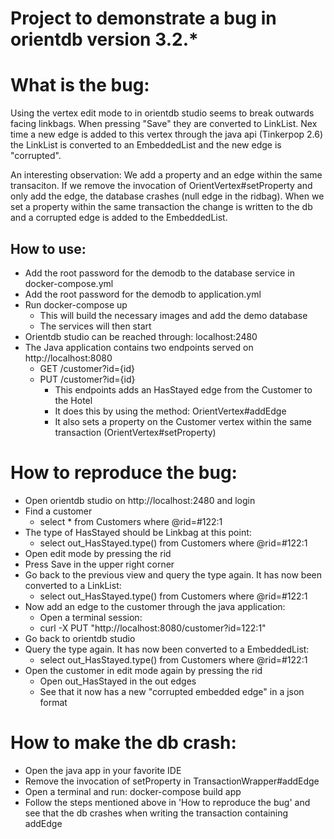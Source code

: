 # Project to demonstrate a bug in orientdb version 3.2.*

# What is the bug:
Using the vertex edit mode to in orientdb studio seems to break outwards facing linkbags. When pressing "Save" they are converted to LinkList. 
Nex time a new edge is added to this vertex through the java api (Tinkerpop 2.6) the LinkList is converted to an EmbeddedList 
and the new edge is "corrupted".

An interesting observation: We add a property and an edge within the same transaciton. 
If we remove the invocation of OrientVertex#setProperty and only add the edge, the database crashes (null edge in the ridbag). 
When we set a property within the same transaction the change is written to the db and a corrupted edge is added to the EmbeddedList.

## How to use: 
* Add the root password for the demodb to the database service in docker-compose.yml
* Add the root password for the demodb to application.yml
* Run docker-compose up
  * This will build the necessary images and add the demo database
  * The services will then start
* Orientdb studio can be reached through: localhost:2480
* The Java application contains two endpoints served on http://localhost:8080
  * GET /customer?id={id}
  * PUT /customer?id={id}
    * This endpoints adds an HasStayed edge from the Customer to the Hotel
    * It does this by using the method: OrientVertex#addEdge
    * It also sets a property on the Customer vertex within the same transaction (OrientVertex#setProperty)

# How to reproduce the bug:
* Open orientdb studio on http://localhost:2480 and login
* Find a customer
  * select * from Customers where @rid=#122:1
* The type of HasStayed should be Linkbag at this point:
  * select out_HasStayed.type() from Customers where @rid=#122:1 
* Open edit mode by pressing the rid
* Press Save in the upper right corner
* Go back to the previous view and query the type again. It has now been converted to a LinkList:
  * select out_HasStayed.type() from Customers where @rid=#122:1 
* Now add an edge to the customer through the java application:
  * Open a terminal session:
  * curl -X PUT "http://localhost:8080/customer?id=122:1"
* Go back to orientdb studio
* Query the type again. It has now been converted to a EmbeddedList:
  * select out_HasStayed.type() from Customers where @rid=#122:1 
* Open the customer in edit mode again by pressing the rid
  * Open out_HasStayed in the out edges
  * See that it now has a new "corrupted embedded edge" in a json format
  
# How to make the db crash:
* Open the java app in your favorite IDE
* Remove the invocation of setProperty in TransactionWrapper#addEdge
* Open a terminal and run: docker-compose build app 
* Follow the steps mentioned above in 'How to reproduce the bug' and see that the db crashes when writing the transaction containing addEdge
